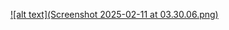 
[![alt text](Screenshot 2025-02-11 at 03.30.06.png)](https://portfolio-qwjrfssr6-kaveeshakavindis-projects.vercel.app)






